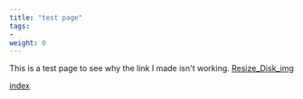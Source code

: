 ```yaml
---
title: "test page"
tags:
- 
weight: 0
---
```

This is a test page to see why the link I made isn't working. 
[Resize_Disk_img](Resize_Disk_img.md)

[index](../_index.md)
